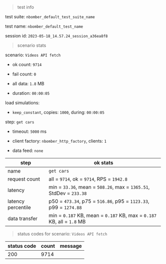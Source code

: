 > test info

test suite: `nbomber_default_test_suite_name`

test name: `nbomber_default_test_name`

session id: `2023-05-18_14.57.24_session_a36ea8f8`

> scenario stats

scenario: `Videos API fetch`

  - ok count: `9714`

  - fail count: `0`

  - all data: `1.8` MB

  - duration: `00:00:05`

load simulations:

  - `keep_constant`, copies: `1000`, during: `00:00:05`

step: `get cars`

  - timeout: `5000` ms

  - client factory: `nbomber_http_factory`, clients: `1`

  - data feed: `none`

|step|ok stats|
|---|---|
|name|`get cars`|
|request count|all = `9714`, ok = `9714`, RPS = `1942.8`|
|latency|min = `33.36`, mean = `508.26`, max = `1365.51`, StdDev = `233.38`|
|latency percentile|p50 = `473.34`, p75 = `516.86`, p95 = `1123.33`, p99 = `1274.88`|
|data transfer|min = `0.187` KB, mean = `0.187` KB, max = `0.187` KB, all = `1.8` MB|


> status codes for scenario: `Videos API fetch`

|status code|count|message|
|---|---|---|
|200|9714||


